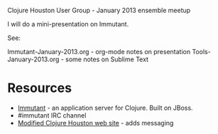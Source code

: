 Clojure Houston User Group - January 2013 ensemble meetup

I will do a mini-presentation on Immutant.

See:

  Immutant-January-2013.org - org-mode notes on presentation
  Tools-January-2013.org - some notes on Sublime Text

# Resources

+ [Immutant](http://immutant.org/) - an application server for Clojure.  Built on JBoss.
+ #immutant IRC channel
+ [Modified Clojure Houston web site](https://github.com/erewhon/cljhouston) - adds messaging